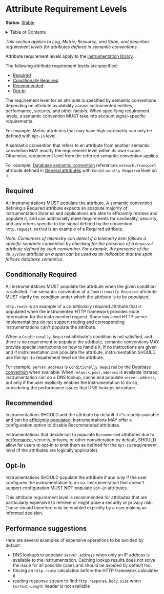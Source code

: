 # Attribute Requirement Levels

**Status**: [Stable][DocumentStatus]

<details>
<summary>Table of Contents</summary>

<!-- toc -->

- [Required](#required)
- [Conditionally Required](#conditionally-required)
- [Recommended](#recommended)
- [Opt-In](#opt-in)
- [Performance suggestions](#performance-suggestions)

<!-- tocstop -->

</details>

_This section applies to Log, Metric, Resource, and Span, and describes requirement levels for attributes defined in semantic conventions._

Attribute requirement levels apply to the [instrumentation library](https://github.com/open-telemetry/opentelemetry-specification/tree/v1.26.0/specification/glossary.md#instrumentation-library).

The following attribute requirement levels are specified:

- [Required](#required)
- [Conditionally Required](#conditionally-required)
- [Recommended](#recommended)
- [Opt-In](#opt-in)

The requirement level for an attribute is specified by semantic conventions depending on attribute availability across instrumented entities, performance, security, and other factors. When specifying requirement levels, a semantic convention MUST take into account signal-specific requirements.

For example, Metric attributes that may have high cardinality can only be defined with `Opt-In` level.

A semantic convention that refers to an attribute from another semantic convention MAY modify the requirement level within its own scope. Otherwise, requirement level from the referred semantic convention applies.

<!-- TODO(jsuereth) - make examples not break on changes to semconv -->
For example, [Database semantic convention](../database/README.md) references `network.transport` attribute defined in [General attributes](./README.md) with `Conditionally Required` level on it.

## Required

All instrumentations MUST populate the attribute. A semantic convention defining a Required attribute expects an absolute majority of instrumentation libraries and applications are able to efficiently retrieve and populate it, and can additionally meet requirements for cardinality, security, and any others specific to the signal defined by the convention. `http.request.method` is an example of a Required attribute.

_Note: Consumers of telemetry can detect if a telemetry item follows a specific semantic convention by checking for the presence of a `Required` attribute defined by such convention. For example, the presence of the `db.system` attribute on a span can be used as an indication that the span follows database semantics._

## Conditionally Required

All instrumentations MUST populate the attribute when the given condition is satisfied. The semantic convention of a `Conditionally Required` attribute MUST clarify the condition under which the attribute is to be populated.

`http.route` is an example of a conditionally required attribute that is populated when the instrumented HTTP framework provides route information for the instrumented request. Some low-level HTTP server implementations do not support routing and corresponding instrumentations can't populate the attribute.

When a `Conditionally Required` attribute's condition is not satisfied, and there is no requirement to populate the attribute, semantic conventions MAY provide special instructions on how to handle it. If no instructions are given and if instrumentation can populate the attribute, instrumentation SHOULD use the `Opt-In` requirement level on the attribute.

<!-- TODO(jsuereth) - make examples not break on changes to semconv -->
For example, `server.address` is `Conditionally Required` by the [Database convention](../database/README.md) when available. When `network.peer.address` is available instead, instrumentation can do a DNS lookup, cache and populate `server.address`, but only if the user explicitly enables the instrumentation to do so, considering the performance issues that DNS lookups introduce.

## Recommended

Instrumentations SHOULD add the attribute by default if it's readily available and can be [efficiently populated](#performance-suggestions). Instrumentations MAY offer a configuration option to disable Recommended attributes.

Instrumentations that decide not to populate `Recommended` attributes due to [performance](#performance-suggestions), security, privacy, or other consideration by default, SHOULD allow for users to
opt-in to emit them as defined for the `Opt-In` requirement level (if the attributes are logically applicable).

## Opt-In

Instrumentations SHOULD populate the attribute if and only if the user configures the instrumentation to do so. Instrumentation that doesn't support configuration MUST NOT populate `Opt-In` attributes.

This attribute requirement level is recommended for attributes that are particularly expensive to retrieve or might pose a security or privacy risk. These should therefore only be enabled explicitly by a user making an informed decision.

## Performance suggestions

Here are several examples of expensive operations to be avoided by default:

- DNS lookups to populate `server.address` when only an IP address is available to the instrumentation. Caching lookup results does not solve the issue for all possible cases and should be avoided by default too.
- forcing an `http.route` calculation before the HTTP framework calculates it
- reading response stream to find `http.response.body.size` when `Content-Length` header is not available

[DocumentStatus]: https://github.com/open-telemetry/opentelemetry-specification/tree/v1.26.0/specification/document-status.md
